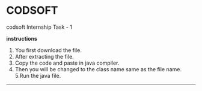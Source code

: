 # CODSOFT
codsoft Internship Task - 1

**********instructions**********
1. You first download the file.
2. After extracting the file.
3. Copy the code and paste in java compiler.
4. Then you will be changed to the class name same as the file name.
5.Run the java file.
*********************************

